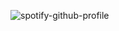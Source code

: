 
![spotify-github-profile](https://spotify-github-profile.vercel.app/api/view?uid=31tt2xpzixf3ona2va6stl3l2gmm&cover_image=true&theme=novatorem&show_offline=false&background_color=121212&interchange=false)
